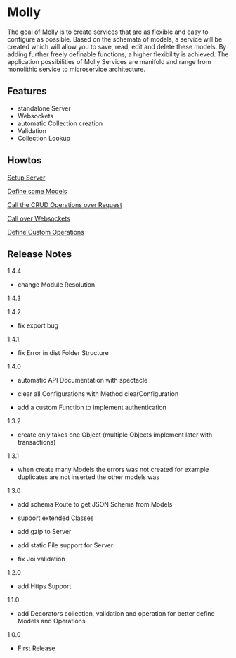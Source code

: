 # Molly

The goal of Molly is to create services that are as flexible and easy to configure as possible. Based on the schemata of models, a service will be created which will allow you to save, read, edit and delete these models. By adding further freely definable functions, a higher flexibility is achieved. The application possibilities of Molly Services are manifold and range from monolithic service to microservice architecture.

## Features

* standalone Server
* Websockets
* automatic Collection creation
* Validation
* Collection Lookup

## Howtos

[Setup Server](https://gitlab.sw-gis.de/root/molly/wikis/setup-server)

[Define some Models](https://gitlab.sw-gis.de/root/molly/wikis/how-to-define-models)

[Call the CRUD Operations over Request](https://gitlab.sw-gis.de/root/molly/wikis/call-over-request)

[Call over Websockets](https://gitlab.sw-gis.de/root/molly/wikis/use-websockets)

[Define Custom Operations](https://gitlab.sw-gis.de/root/molly/wikis/custom-operations)

## Release Notes

1.4.4

* change Module Resolution

1.4.3



1.4.2

* fix export bug

1.4.1

* fix Error in dist Folder Structure

1.4.0

* automatic API Documentation with spectacle

* clear all Configurations with Method clearConfiguration

* add a custom Function to implement authentication

1.3.2

* create only takes one Object (multiple Objects implement later with transactions)

1.3.1

* when create many Models the errors was not created for example duplicates are not inserted the other models was

1.3.0

* add schema Route to get JSON Schema from Models

* support extended Classes

* add gzip to Server

* add static File support for Server

* fix Joi validation

1.2.0

* add Https Support

1.1.0

* add Decorators collection, validation and operation for better define Models and Operations

1.0.0

* First Release
